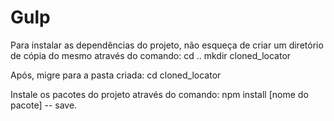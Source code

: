 # Gulp

Para instalar as dependências do projeto, não esqueça de criar um diretório de cópia do mesmo através do comando: 
cd ..
mkdir cloned_locator

Após, migre para a pasta criada: 
cd cloned_locator


Instale os pacotes do projeto através do comando:
npm install [nome do pacote] -- save.

